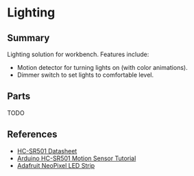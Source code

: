 
# Lighting

## Summary

Lighting solution for workbench. Features include:

- Motion detector for turning lights on (with color animations).
- Dimmer switch to set lights to comfortable level.

## Parts

TODO

## References

- [HC-SR501 Datasheet][]
- [Arduino HC-SR501 Motion Sensor Tutorial][]
- [Adafruit NeoPixel LED Strip][]

[HC-SR501 Datasheet]: https://www.mpja.com/download/31227sc.pdf
[Arduino HC-SR501 Motion Sensor Tutorial]: http://henrysbench.capnfatz.com/henrys-bench/arduino-sensors-and-input/arduino-hc-sr501-motion-sensor-tutorial/
[Adafruit NeoPixel LED Strip]: https://www.adafruit.com/products/2832



